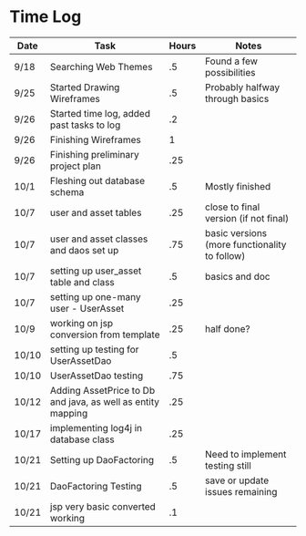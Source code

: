 # Time Log

| Date | Task | Hours | Notes|
|------|------|-------|------|
| 9/18 | Searching Web Themes | .5 | Found a few possibilities | 
| 9/25 | Started Drawing Wireframes | .5 | Probably halfway through basics |
| 9/26 | Started time log, added past tasks to log | .2 | |
| 9/26 | Finishing Wireframes | 1 | |
| 9/26 | Finishing preliminary project plan | .25 | |
| 10/1 | Fleshing out database schema | .5 | Mostly finished |
| 10/7 | user and asset tables | .25 | close to final version (if not final) |
| 10/7 | user and asset classes and daos set up | .75 | basic versions (more functionality to follow) |
| 10/7 | setting up user_asset table and class | .5 | basics and doc |
| 10/7 | setting up one-many user - UserAsset | .25 | |
| 10/9 | working on jsp conversion from template | .25 | half done?|
| 10/10 | setting up testing for UserAssetDao | .5 | |
| 10/10 | UserAssetDao testing | .75 |  |
| 10/12 | Adding AssetPrice to Db and java, as well as entity mapping | .25 | |
| 10/17 | implementing log4j in database class | .25 | |
| 10/21 | Setting up DaoFactoring | .5 | Need to implement testing still | 
| 10/21 | DaoFactoring Testing | .5 | save or update issues remaining| 
| 10/21 | jsp very basic converted working | .1 |
